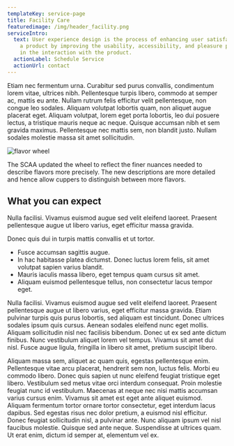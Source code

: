 ```yaml
---
templateKey: service-page
title: Facility Care
featuredimage: /img/header_facility.png
serviceIntro:
  text: User experience design is the process of enhancing user satisfaction with
    a product by improving the usability, accessibility, and pleasure provided
    in the interaction with the product.
  actionLabel: Schedule Service
  actionUrl: contact
---
```


Etiam nec fermentum urna. Curabitur sed purus convallis, condimentum lorem vitae, ultrices nibh. Pellentesque turpis libero, commodo at semper ac, mattis eu ante. Nullam rutrum felis efficitur velit pellentesque, non congue leo sodales. Aliquam volutpat lobortis quam, non aliquet augue placerat eget. Aliquam volutpat, lorem eget porta lobortis, leo dui posuere lectus, a tristique mauris neque ac neque. Quisque accumsan nibh et sem gravida maximus. Pellentesque nec mattis sem, non blandit justo. Nullam sodales molestie massa sit amet sollicitudin.

![flavor wheel](/img/flavor_wheel.jpg)

The SCAA updated the wheel to reflect the finer nuances needed to describe flavors more precisely. The new descriptions are more detailed and hence allow cuppers to distinguish between more flavors.

## What you can expect

Nulla facilisi. Vivamus euismod augue sed velit eleifend laoreet. Praesent pellentesque augue ut libero varius, eget efficitur massa gravida.

Donec quis dui in turpis mattis convallis et ut tortor.
* Fusce accumsan sagittis augue.
* In hac habitasse platea dictumst. Donec luctus lorem felis, sit amet volutpat sapien varius blandit.
* Mauris iaculis massa libero, eget tempus quam cursus sit amet.
* Aliquam euismod pellentesque tellus, non consectetur lacus tempor eget.

Nulla facilisi. Vivamus euismod augue sed velit eleifend laoreet. Praesent pellentesque augue ut libero varius, eget efficitur massa gravida. Etiam pulvinar turpis quis purus lobortis, sed aliquam est tincidunt. Donec ultrices sodales ipsum quis cursus. Aenean sodales eleifend nunc eget mollis. Aliquam sollicitudin nisl nec facilisis bibendum. Donec ut ex sed ante dictum finibus. Nunc vestibulum aliquet lorem vel tempus. Vivamus sit amet dui nisl. Fusce augue ligula, fringilla in libero sit amet, pretium suscipit libero.

Aliquam massa sem, aliquet ac quam quis, egestas pellentesque enim. Pellentesque vitae arcu placerat, hendrerit sem non, luctus felis. Morbi eu commodo libero. Donec quis sapien ut nunc eleifend feugiat tristique eget libero. Vestibulum sed metus vitae orci interdum consequat. Proin molestie feugiat nunc id vestibulum. Maecenas at neque nec nisi mattis accumsan varius cursus enim. Vivamus sit amet est eget ante aliquet euismod. Aliquam fermentum tortor ornare tortor consectetur, eget interdum lacus dapibus. Sed egestas risus nec dolor pretium, a euismod nisl efficitur. Donec feugiat sollicitudin nisl, a pulvinar ante. Nunc aliquam ipsum vel nisl faucibus molestie. Quisque sed ante neque. Suspendisse at ultrices quam. Ut erat enim, dictum id semper at, elementum vel ex.